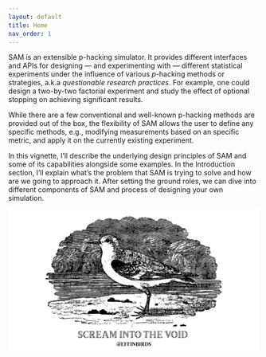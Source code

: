 ```yaml
---
layout: default
title: Home
nav_order: 1
---
```


SAM is an extensible p-hacking simulator. It provides different interfaces and APIs for designing — and experimenting with — different statistical experiments under the influence of various *p*-hacking methods or strategies, a.k.a *questionable research practices*. For example, one could design a two-by-two factorial experiment and study the effect of optional stopping on achieving significant results.

While there are a few conventional and well-known p-hacking methods are provided out of the box, the flexibility of SAM allows the user to define any specific methods, e.g., modifying measurements based on an specific metric, and apply it on the currently existing experiment.

In this vignette, I’ll describe the underlying design principles of SAM and some of its capabilities alongside some examples. In the Introduction section, I’ll explain what’s the problem that SAM is trying to solve and how are we going to approach it. After setting the ground roles, we can dive into different components of SAM and process of designing your own simulation. 

![](doc/figures/effin-scream-to-the-void.png)